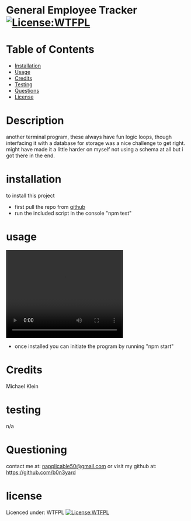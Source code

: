 # General Employee Tracker [![License:WTFPL ](https://img.shields.io/badge/License-WTFPL-brightgreen.svg)](http://www.wtfpl.net/about/)
# Table of Contents
- [Installation](#installation)
- [Usage](#usage)
- [Credits](#credits)
- [Testing](#testing)
- [Questions](#questioning)
- [License](#license)
# Description
another terminal program, these always have fun logic loops, though interfacing it with a database for storage was a nice challenge to get right. might have made it a little harder on myself not using a schema at all but i got there in the end.
# installation
to install this project
- first pull the repo from [github](https://github.com/b0n3yard/general_employee_tracker)  
- run the included script in the console "npm test" 
# usage  

<video width='320' height = '240' controls>
        <source src = './employee_traker.mp4' type = 'video/mp4'>
    </video>
    <br>

- once installed you can initiate the program by running "npm start"
# Credits
Michael Klein
# testing
n/a
# Questioning
contact me at: [napplicable50@gmail.com](mailto:napplicable50@gmail.com)
or visit my github at: https://github.com/b0n3yard
# license
Licenced under:
WTFPL
[![License:WTFPL ](https://img.shields.io/badge/License-WTFPL-brightgreen.svg)](http://www.wtfpl.net/about/)
